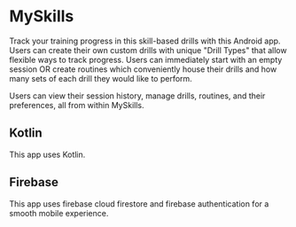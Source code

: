 # MySkills
Track your training progress in this skill-based drills with this Android app. Users can create their own custom drills with unique "Drill Types" that allow flexible ways to track progress. Users can immediately start with an empty session OR create routines which conveniently house their drills and how many sets of each drill they would like to perform.

Users can view their session history, manage drills, routines, and their preferences, all from within MySkills.

## Kotlin
This app uses Kotlin.

## Firebase
This app uses firebase cloud firestore and firebase authentication for a smooth mobile experience.
